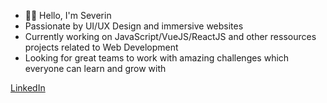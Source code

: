 - 👋🏼 Hello, I'm Severin
- Passionate by UI/UX Design and immersive websites
- Currently working on JavaScript/VueJS/ReactJS and other ressources projects related to Web Development
- Looking for great teams to work with amazing challenges which everyone can learn and grow with

[LinkedIn](https://www.linkedin.com/in/severinmboukou/)

<!---
daoraCode/daoraCode is a ✨ special ✨ repository because its `README.md` (this file) appears on your GitHub profile.
You can click the Preview link to take a look at your changes.
--->
